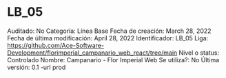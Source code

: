 # LB_05

Auditado: No
Categoría: Línea Base
Fecha de creación: March 28, 2022
Fecha de última modificación: April 28, 2022
Identificador: LB_05
Liga: https://github.com/Ace-Software-Development/florimperial_campanario_web_react/tree/main
Nivel o status: Controlado
Nombre: Campanario - Flor Imperial Web
Se utiliza?: No
Última versión: 0.1 -url prod